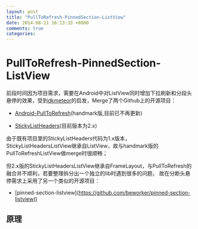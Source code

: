```yaml
---
layout: post
title: "PullToRefresh-PinnedSection-ListView"
date: 2014-08-21 16:13:33 +0800
comments: true
categories:
---
```

PullToRefresh-PinnedSection-ListView
===========
前段时间因为项目需求，需要在Android中对ListView同时增加下拉刷新和分段头悬停的效果，受到[dkmeteor](https://github.com/dkmeteor)的启发，Merge了两个Github上的开源项目：

 * [Android-PullToRefresh](https://github.com/chrisbanes/Android-PullToRefresh)(handmark版,目前已不再更新)

 * [StickyListHeaders](https://github.com/emilsjolander/StickyListHeaders)(目前版本为2.x)

 由于既有项目里的StickyListHeaders代码为1.x版本，StickyListHeadersListView继承自ListView，故与handmark版的PullToRefreshListView做merge时很顺畅；

 但2.x版的StickyListHeadersListView继承自FrameLayout，与PullToRefresh的融合并不顺利，若要整理拆分出一个独立的lib时遇到很多的问题，
 故在分断头悬停需求上采用了另一个类似的开源项目：

 * [pinned-section-listview](https://github.com/beworker/pinned-section-listview()

## 原理
